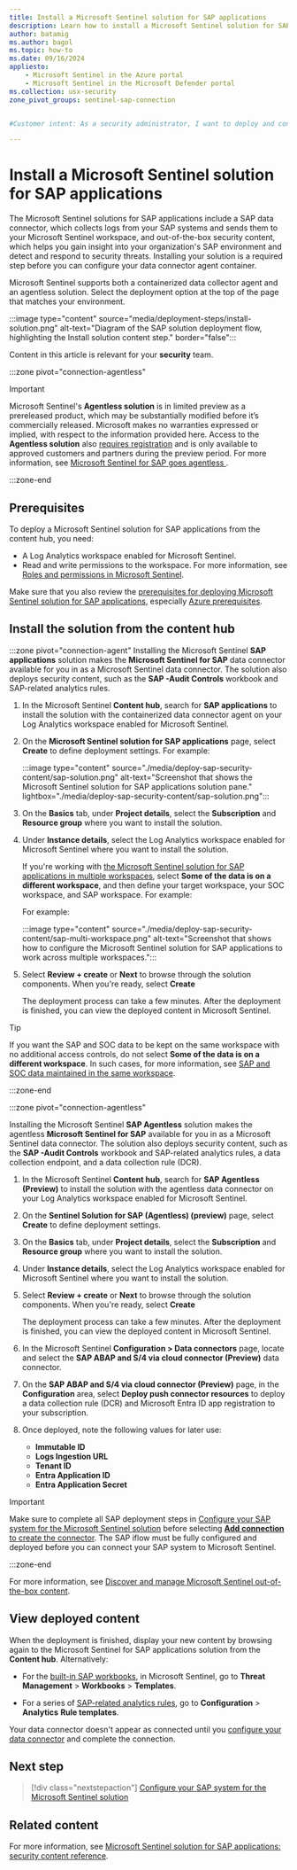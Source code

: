 ```yaml
---
title: Install a Microsoft Sentinel solution for SAP applications
description: Learn how to install a Microsoft Sentinel solution for SAP applications from the content hub to your Log Analytics workspace enabled for Microsoft Sentinel.
author: batamig
ms.author: bagol
ms.topic: how-to
ms.date: 09/16/2024
appliesto:
    - Microsoft Sentinel in the Azure portal
    - Microsoft Sentinel in the Microsoft Defender portal
ms.collection: usx-security
zone_pivot_groups: sentinel-sap-connection


#Customer intent: As a security administrator, I want to deploy and configure security monitoring for SAP applications using Microsoft Sentinel so that I can enhance the security posture and threat detection capabilities of my SAP environment.

---
```


# Install a Microsoft Sentinel solution for SAP applications

The Microsoft Sentinel solutions for SAP applications include a SAP data connector, which collects logs from your SAP systems and sends them to your Microsoft Sentinel workspace, and out-of-the-box security content, which helps you gain insight into your organization's SAP environment and detect and respond to security threats. Installing your solution is a required step before you can configure your data connector agent container.

Microsoft Sentinel supports both a containerized data collector agent and an agentless solution. Select the deployment option at the top of the page that matches your environment.

:::image type="content" source="media/deployment-steps/install-solution.png" alt-text="Diagram of the SAP solution deployment flow, highlighting the Install solution content step." border="false":::

Content in this article is relevant for your **security** team.

:::zone pivot="connection-agentless"

> [!IMPORTANT]
> Microsoft Sentinel's **Agentless solution** is in limited preview as a prereleased product, which may be substantially modified before it’s commercially released. Microsoft makes no warranties expressed or implied, with respect to the information provided here. Access to the **Agentless solution** also [requires registration](https://aka.ms/SentinelSAPAgentlessSignUp) and is only available to approved customers and partners during the preview period. For more information, see [Microsoft Sentinel for SAP goes agentless ](https://community.sap.com/t5/enterprise-resource-planning-blogs-by-members/microsoft-sentinel-for-sap-goes-agentless/ba-p/13960238).

:::zone-end

## Prerequisites

To deploy a Microsoft Sentinel solution for SAP applications from the content hub, you need:

- A Log Analytics workspace enabled for Microsoft Sentinel.
- Read and write permissions to the workspace. For more information, see [Roles and permissions in Microsoft Sentinel](../roles.md).

Make sure that you also review the [prerequisites for deploying Microsoft Sentinel solution for SAP applications](prerequisites-for-deploying-sap-continuous-threat-monitoring.md), especially [Azure prerequisites](prerequisites-for-deploying-sap-continuous-threat-monitoring.md#azure-prerequisites).

## Install the solution from the content hub

:::zone pivot="connection-agent"
Installing the Microsoft Sentinel **SAP applications** solution makes the **Microsoft Sentinel for SAP** data connector available for you in as a Microsoft Sentinel data connector. The solution also deploys security content, such as the **SAP -Audit Controls** workbook and SAP-related analytics rules.

1. In the Microsoft Sentinel **Content hub**, search for **SAP applications** to install the solution with the containerized data connector agent on your Log Analytics workspace enabled for Microsoft Sentinel.

1. On the **Microsoft Sentinel solution for SAP applications** page, select **Create** to define deployment settings. For example:

    :::image type="content" source="./media/deploy-sap-security-content/sap-solution.png" alt-text="Screenshot that shows the Microsoft Sentinel solution for SAP applications solution pane." lightbox="./media/deploy-sap-security-content/sap-solution.png":::

1. On the **Basics** tab, under **Project details**, select the **Subscription** and **Resource group** where you want to install the solution.

1. Under **Instance details**, select the Log Analytics workspace enabled for Microsoft Sentinel where you want to install the solution.

    If you're working with [the Microsoft Sentinel solution for SAP applications in multiple workspaces](cross-workspace.md), select **Some of the data is on a different workspace**, and then define your target workspace, your SOC workspace, and SAP workspace. For example:

    For example:

    :::image type="content" source="./media/deploy-sap-security-content/sap-multi-workspace.png" alt-text="Screenshot that shows how to configure the Microsoft Sentinel solution for SAP applications to work across multiple workspaces.":::

1. Select **Review + create** or **Next** to browse through the solution components. When you're ready, select **Create**

    The deployment process can take a few minutes. After the deployment is finished, you can view the deployed content in Microsoft Sentinel.

> [!TIP]
> If you want the SAP and SOC data to be kept on the same workspace with no additional access controls, do not select **Some of the data is on a different workspace**. In such cases, for more information, see [SAP and SOC data maintained in the same workspace](cross-workspace.md#sap-and-soc-data-maintained-in-the-same-workspace).

:::zone-end

:::zone pivot="connection-agentless"

Installing the Microsoft Sentinel **SAP Agentless** solution makes the agentless **Microsoft Sentinel for SAP** available for you in as a Microsoft Sentinel data connector. The solution also deploys security content, such as the **SAP -Audit Controls** workbook and SAP-related analytics rules, a data collection endpoint, and a data collection rule (DCR).

1. In the Microsoft Sentinel **Content hub**, search for **SAP Agentless (Preview)** to install the solution with the agentless data connector on your Log Analytics workspace enabled for Microsoft Sentinel.

1. On the **Sentinel Solution for SAP (Agentless) (preview)** page, select **Create** to define deployment settings.

1. On the **Basics** tab, under **Project details**, select the **Subscription** and **Resource group** where you want to install the solution.

1. Under **Instance details**, select the Log Analytics workspace enabled for Microsoft Sentinel where you want to install the solution.

1. Select **Review + create** or **Next** to browse through the solution components. When you're ready, select **Create**

    The deployment process can take a few minutes. After the deployment is finished, you can view the deployed content in Microsoft Sentinel.

1. In the Microsoft Sentinel **Configuration > Data connectors** page, locate and select the **SAP ABAP and S/4 via cloud connector (Preview)** data connector.

1. On the **SAP ABAP and S/4 via cloud connector (Preview)** page,  in the **Configuration** area, select **Deploy push connector resources** to deploy a data collection rule (DCR) and Microsoft Entra ID app registration to your subscription.

1. <a name="deployment"></a>Once deployed, note the following values for later use:

    - **Immutable ID**
    - **Logs Ingestion URL**
    - **Tenant ID**
    - **Entra Application ID**
    - **Entra Application Secret**

> [!IMPORTANT]
> Make sure to complete all SAP deployment steps in [Configure your SAP system for the Microsoft Sentinel solution](preparing-sap.md) before selecting [**Add connection** to create the connector](deploy-data-connector-agent-container.md). The SAP iflow must be fully configured and deployed before you can connect your SAP system to Microsoft Sentinel.
>

:::zone-end

For more information, see [Discover and manage Microsoft Sentinel out-of-the-box content](../sentinel-solutions-deploy.md).

## View deployed content

When the deployment is finished, display your new content by browsing again to the Microsoft Sentinel for SAP applications solution from the **Content hub**. Alternatively:

- For the [built-in SAP workbooks](sap-solution-security-content.md#built-in-workbooks), in Microsoft Sentinel, go to **Threat Management** > **Workbooks** > **Templates**.

- For a series of [SAP-related analytics rules](sap-solution-security-content.md#built-in-analytics-rules), go to **Configuration** > **Analytics** **Rule templates**.

Your data connector doesn't appear as connected until you [configure your data connector](deploy-data-connector-agent-container.md) and complete the connection.

## Next step

> [!div class="nextstepaction"]
> [Configure your SAP system for the Microsoft Sentinel solution](preparing-sap.md)

## Related content

For more information, see [Microsoft Sentinel solution for SAP applications: security content reference](sap-solution-security-content.md).
